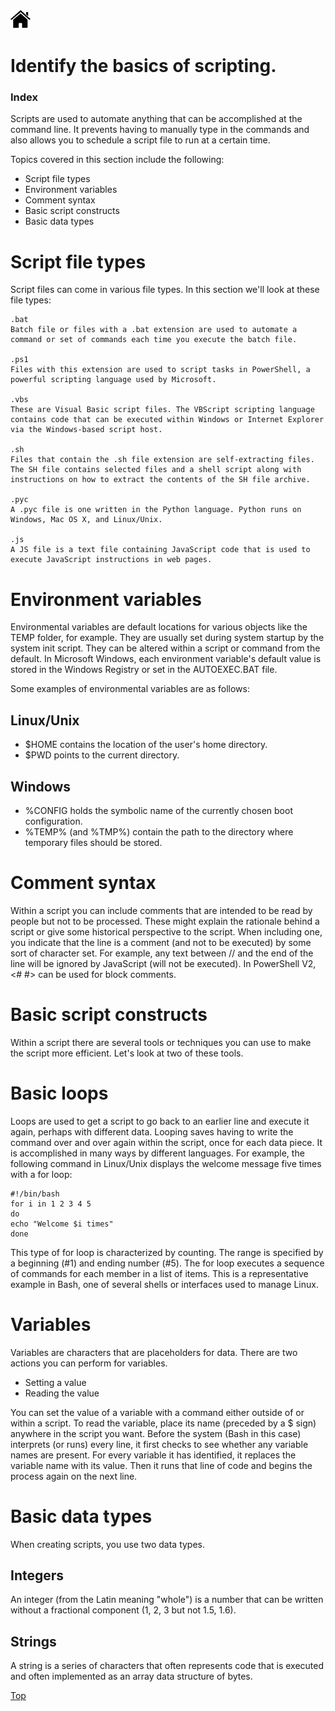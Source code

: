 [![Home](/img/home.jpg)](Readme.md)


# Identify the basics of scripting.
### Index 

Scripts are used to automate anything that can be accomplished at the command line. It
prevents having to manually type in the commands and also allows you to schedule a script
file to run at a certain time. 

Topics covered in this section include the following:

- Script file types
- Environment variables
- Comment syntax
- Basic script constructs
- Basic data types


# Script file types
Script files can come in various file types. In this section we'll look at these file types:

```dos
.bat
Batch file or files with a .bat extension are used to automate a command or set of commands each time you execute the batch file.

.ps1
Files with this extension are used to script tasks in PowerShell, a powerful scripting language used by Microsoft.

.vbs
These are Visual Basic script files. The VBScript scripting language contains code that can be executed within Windows or Internet Explorer via the Windows-based script host.

.sh
Files that contain the .sh file extension are self-extracting files. The SH file contains selected files and a shell script along with instructions on how to extract the contents of the SH file archive.

.pyc
A .pyc file is one written in the Python language. Python runs on Windows, Mac OS X, and Linux/Unix. 

.js
A JS file is a text file containing JavaScript code that is used to execute JavaScript instructions in web pages.
```


# Environment variables
Environmental variables are default locations for various objects like the TEMP folder,
for example. They are usually set during system startup by the system init script. They
can be altered within a script or command from the default. In Microsoft Windows,
each environment variable's default value is stored in the Windows Registry or set in the
AUTOEXEC.BAT file. 

Some examples of environmental variables are as follows:
## Linux/Unix
- $HOME contains the location of the user's home directory.
- $PWD points to the current directory.
## Windows
- %CONFIG holds the symbolic name of the currently chosen boot configuration.
- %TEMP% (and %TMP%) contain the path to the directory where temporary files should be stored.

# Comment syntax
Within a script you can include comments that are intended to be read by people but not to
be processed. These might explain the rationale behind a script or give some historical perspective
to the script. When including one, you indicate that the line is a comment (and not
to be executed) by some sort of character set. For example, any text between // and the end
of the line will be ignored by JavaScript (will not be executed). In PowerShell V2, <# #> can
be used for block comments.

# Basic script constructs
Within a script there are several tools or techniques you can use to make the script more
efficient. Let's look at two of these tools.

# Basic loops
Loops are used to get a script to go back to an earlier line and execute it again, perhaps with different
data. Looping saves having to write the command over and over again within the script,
once for each data piece. It is accomplished in many ways by different languages. For example,
the following command in Linux/Unix displays the welcome message five times with a for loop:

```dos
#!/bin/bash
for i in 1 2 3 4 5
do
echo "Welcome $i times"
done
```

This type of for loop is characterized by counting. The range is specified by a beginning
(#1) and ending number (#5). The for loop executes a sequence of commands for each
member in a list of items. This is a representative example in Bash, one of several shells or
interfaces used to manage Linux.

# Variables
Variables are characters that are placeholders for data. There are two actions you can perform for variables.
- Setting a value
- Reading the value

You can set the value of a variable with a command either outside of or within a script. To
read the variable, place its name (preceded by a $ sign) anywhere in the script you want. Before
the system (Bash in this case) interprets (or runs) every line, it first checks to see whether any
variable names are present. For every variable it has identified, it replaces the variable name
with its value. Then it runs that line of code and begins the process again on the next line.

# Basic data types
When creating scripts, you use two data types.

## Integers
An integer (from the Latin meaning "whole") is a number that can be written without a
fractional component (1, 2, 3 but not 1.5, 1.6).

## Strings
A string is a series of characters that often represents code that is executed and often implemented
as an array data structure of bytes.


[Top](#Index)